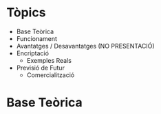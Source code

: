 # Tòpics
- Base Teòrica
- Funcionament
- Avantatges / Desavantatges (NO PRESENTACIÓ)
- Encriptació
	- Exemples Reals
- Previsió de Futur
	- Comercialització


# Base Teòrica
